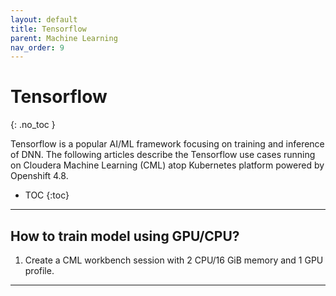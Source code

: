 ```yaml
---
layout: default
title: Tensorflow
parent: Machine Learning
nav_order: 9
---
```


# Tensorflow
{: .no_toc }

Tensorflow is a popular AI/ML framework focusing on training and inference of DNN. The following articles describe the Tensorflow use cases running on Cloudera Machine Learning (CML) atop Kubernetes platform powered by Openshift 4.8.

- TOC
{:toc}

---
## How to train model using GPU/CPU?

1. Create a CML workbench session with 2 CPU/16 GiB memory and 1 GPU profile. 
    

---